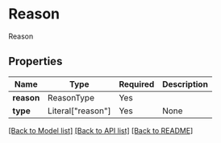 # Reason

Reason

## Properties
| Name | Type | Required | Description |
| ------------ | ------------- | ------------- | ------------- |
**reason** | ReasonType | Yes |  |
**type** | Literal["reason"] | Yes | None |


[[Back to Model list]](../../../README.md#models-v1-link) [[Back to API list]](../../../README.md#documentation-for-api-endpoints) [[Back to README]](../../../README.md)
